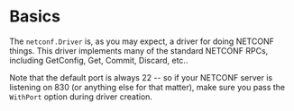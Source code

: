 Basics
======

The `netconf.Driver` is, as you may expect, a driver for doing NETCONF things. This driver 
implements many of the standard NETCONF RPCs, including GetConfig, Get, Commit, Discard, etc..

Note that the default port is always 22 -- so if your NETCONF server is listening on 830 (or 
anything else for that matter), make sure you pass the `WithPort` option during driver creation.